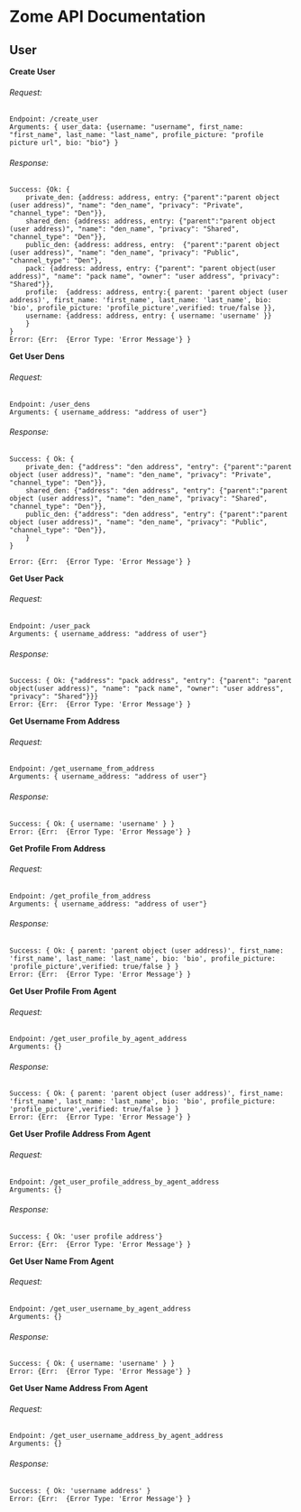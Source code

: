 # Zome API Documentation

## User

**Create User**
###### Request: 
```
Endpoint: /create_user
Arguments: { user_data: {username: "username", first_name: "first_name", last_name: "last_name", profile_picture: "profile picture url", bio: "bio"} }
```

###### Response: 
```
Success: {Ok: {
    private_den: {address: address, entry: {"parent":"parent object (user address)", "name": "den_name", "privacy": "Private", "channel_type": "Den"}},
    shared_den: {address: address, entry: {"parent":"parent object (user address)", "name": "den_name", "privacy": "Shared", "channel_type": "Den"}},
    public_den: {address: address, entry:  {"parent":"parent object (user address)", "name": "den_name", "privacy": "Public", "channel_type": "Den"},
    pack: {address: address, entry: {"parent": "parent object(user address)", "name": "pack name", "owner": "user address", "privacy": "Shared"}},
    profile:  {address: address, entry:{ parent: 'parent object (user address)', first_name: 'first_name', last_name: 'last_name', bio: 'bio', profile_picture: 'profile_picture',verified: true/false }},
    username: {address: address, entry: { username: 'username' }}
    }
}
Error: {Err:  {Error Type: 'Error Message'} }
```

**Get User Dens**
###### Request: 
```
Endpoint: /user_dens
Arguments: { username_address: "address of user"}
```

###### Response: 
```
Success: { Ok: { 
    private_den: {"address": "den address", "entry": {"parent":"parent object (user address)", "name": "den_name", "privacy": "Private", "channel_type": "Den"}},
    shared_den: {"address": "den address", "entry": {"parent":"parent object (user address)", "name": "den_name", "privacy": "Shared", "channel_type": "Den"}},
    public_den: {"address": "den address", "entry": {"parent":"parent object (user address)", "name": "den_name", "privacy": "Public", "channel_type": "Den"}}, 
    } 
}

Error: {Err:  {Error Type: 'Error Message'} }
```

**Get User Pack**
###### Request: 
```
Endpoint: /user_pack
Arguments: { username_address: "address of user"}
```

###### Response: 
```
Success: { Ok: {"address": "pack address", "entry": {"parent": "parent object(user address)", "name": "pack name", "owner": "user address", "privacy": "Shared"}}}
Error: {Err:  {Error Type: 'Error Message'} }
```

**Get Username From Address**
###### Request: 
```
Endpoint: /get_username_from_address
Arguments: { username_address: "address of user"}
```

###### Response: 
```
Success: { Ok: { username: 'username' } }
Error: {Err:  {Error Type: 'Error Message'} }
```

**Get Profile From Address**
###### Request: 
```
Endpoint: /get_profile_from_address
Arguments: { username_address: "address of user"}
```

###### Response: 
```
Success: { Ok: { parent: 'parent object (user address)', first_name: 'first_name', last_name: 'last_name', bio: 'bio', profile_picture: 'profile_picture',verified: true/false } }
Error: {Err:  {Error Type: 'Error Message'} }
```

**Get User Profile From Agent**
###### Request: 
```
Endpoint: /get_user_profile_by_agent_address
Arguments: {}
```

###### Response: 
```
Success: { Ok: { parent: 'parent object (user address)', first_name: 'first_name', last_name: 'last_name', bio: 'bio', profile_picture: 'profile_picture',verified: true/false } }
Error: {Err:  {Error Type: 'Error Message'} }
```

**Get User Profile Address From Agent**
###### Request: 
```
Endpoint: /get_user_profile_address_by_agent_address
Arguments: {}
```

###### Response: 
```
Success: { Ok: 'user profile address'}
Error: {Err:  {Error Type: 'Error Message'} }
```

**Get User Name From Agent**
###### Request: 
```
Endpoint: /get_user_username_by_agent_address
Arguments: {}
```

###### Response: 
```
Success: { Ok: { username: 'username' } }
Error: {Err:  {Error Type: 'Error Message'} }
```

**Get User Name Address From Agent**
###### Request: 
```
Endpoint: /get_user_username_address_by_agent_address
Arguments: {}
```

###### Response: 
```
Success: { Ok: 'username address' }
Error: {Err:  {Error Type: 'Error Message'} }
```